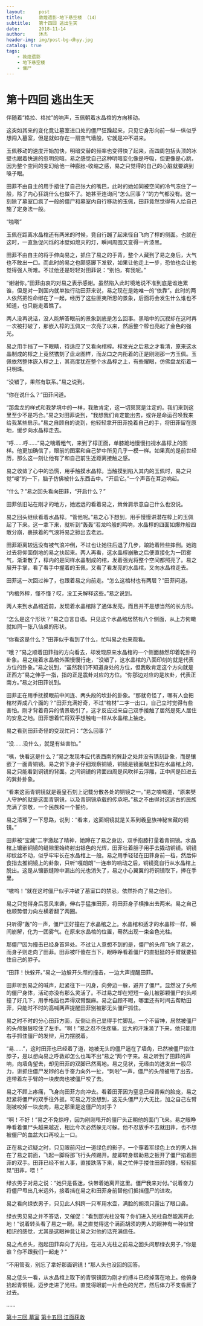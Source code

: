 ```yaml
---
layout:     post
title:      敦煌遗影·地下悬空楼 （14）
subtitle:   第十四回 逃出生天
date:       2018-11-14
author:     沐杰
header-img: img/post-bg-dhyy.jpg
catalog: true
tags:
    - 敦煌遗影
    - 地下悬空楼
    - 僵尸
---
```

# 第十四回 逃出生天
 
伴随着“格拉、格拉”的响声，玉佩朝着水晶棺的方向移动。
 
这突如其来的变化竟让墓室进口处的僵尸狂躁起来，只见它身形向前一纵一纵似乎想闯入墓室，但是就如存在一扇空气墙般，它就是冲不进来。
 
玉佩移动的速度开始加快，明暗交替的频率也变得快了起来，而四周包括头顶的冰壁也跟着快速的忽明忽暗。易之感觉自己这种明暗变化像是呼吸，但更像是心跳，因为整个空间的变幻给他一种膨胀-收缩之感，易之只觉得的自己的心脏就要跳到嗓子眼。
 
田菲不由自主的用手捂住了自己张大的嘴巴，此时的她如同被空间的冷气冻住了一般，除了内心狂跳什么也做不了。她甚至连询问“怎么回事？”的力气都没有。这一刻除了墓室口疯了一般的僵尸和墓室内自行移动的玉佩，田菲竟然觉得有人给自己施了定身法一般。
 
“啪嗒”
 
玉佩在距离水晶棺还有两米的时候，竟自行蹦了起来径自飞向了椁的侧面。也就在这时，一直急促闪烁的冰壁如熄灭的灯，瞬间周围又变得一片漆黑。
 
田菲不由自主的将手伸向易之，抓住了易之的手背，整个人藏到了易之身后，大气也不敢出一口。而此时的易之也颇感脚下发软，如果让他走上一步，恐怕也会让他觉得强人所难。不过他还是轻轻对田菲说：“别怕，有我呢。”
 
“谢谢你。”田菲由衷的对易之表示感谢。虽然陷入此时境地说不准到底是谁连累谁，但是对一到国内就单独行动田菲来说，易之现在是她唯一的“依靠”。此时的两人依然把性命绑在了一起，经历了这些匪夷所思的景象，后面将会发生什么谁也不知道，也只能走着瞧了。
 
两人没再说话，没人能解答眼前的景象到底是怎么回事。黑暗中的沉寂却在这时再一次被打破了，那嵌入椁的玉佩又一次亮了以来，然后整个椁也亮起了金色的强光。
 
易之用手挡了一下眼睛，待适应了又看向棺椁。椁发光之后易之才看清，原来这水晶制成的椁之上竟然镌刻了盘龙图样，而龙口之内衔着的正是刚刚那一方玉佩。玉佩依然整体嵌入椁之上，其亮度犹在整个水晶椁之上，有些耀眼，仿佛盘龙衔着一只明珠。
 
“没错了，果然有联系。”易之说到。
 
“你在说什么？”田菲问道。
 
“那盘龙的样式和我梦境中的一样，我敢肯定，这一切冥冥是注定的。我们来到这里至少不是巧合。”易之对田菲说到，“我想我们肯定能出去，或许是命运召唤我来给我某些启示。”易之自顾自的说到，他轻轻拿开田菲挽着自己的手，将田菲留在原地，缓步向水晶椁走去。
 
“呼……呼……”易之喘着粗气，来到了椁正面，单膝跪地慢慢扫视水晶椁上的图样。他更加确信了，眼前的图案和自己梦中所见几乎一模一样。如果真的是前世经历，那么这一刻让他有了和自己前生近距离接触之感。
 
易之收敛了心中的恐慌，用手触摸水晶椁。当触摸到陷入其内的玉佩时，易之只觉“嗖”的一下，脑子仿佛被什么东西击中。“开启它。”一个声音在耳边响起。
 
“什么？”易之回头看向田菲，“开启什么？”
 
田菲依旧站在刚才的地方，她远远的看着易之，耸耸肩示意自己什么也没说。
 
易之回头继续看着水晶椁。“管他呢。”易之心下想到，用手慢慢讲潜在椁上的玉佩起了下来。这一拿下来，就听到“轰轰”若龙吟般的鸣响，水晶椁的四面如爆炸般四散分崩，裹挟着的气浪将易之掀出去老远。
 
田菲距离较远没有被气浪冲倒，不过也让她往后退了几步，踉跄着险些摔倒。她跑过去将仰面倒地的易之扶起来。两人再看，这水晶椁崩散之后便直接化为一团雾气，渐渐散了，椁内的是同样水晶制成的棺，发着强光将整个空间都照亮了。易之展开手掌，看了看手中握着的玉佩，又看了看发亮的水晶棺，又向水晶棺走去。
 
田菲这一次回过神了，也跟着易之向前走。“怎么这棺材也有两层？”田菲问道。
 
“内棺外椁，懂不懂？哎，没工夫解释这些。”易之说到。
 
两人来到水晶棺近前，发现着水晶棺除了通体发亮，而且并不是想当然的长方形。
 
“怎么是这个形状？”易之自言自语。只见这个水晶棺居然有八个侧面，从上方俯瞰就如同一张八仙桌的形状。
 
“你看这是什么？”田菲似乎看到了什么，忙叫易之也来观看。
 
“哦？”易之顺着田菲指的方向看去，却发现原来水晶棺的一个侧面赫然印着乾卦的卦象。易之绕着水晶棺外围慢慢行走，“没错了，这水晶棺的八面印刻的就是代表方位的卦象。”易之说到，“虽然我们不知道身处的方位，但我敢肯定这个方向就是正西方”易之伸手一指，指的正是震卦对应的方位。“你那边对应的是坎卦，代表正南方。”易之对田菲说到。
 
田菲正在用手抚摸眼前中间连、两头段的坎卦的卦象。“那就奇怪了，哪有人会把棺材弄成八个面的？”田菲充满好奇，不过“棺材”二字一出口，自己立时觉得有些害怕。刚才背着奇异的情景吸引了，这才反应过来自己双手接触了居然是死人居住的安息之地。田菲想着忙将双手想触电一样从水晶棺上抽走。
 
易之看到田菲奇怪的变现忙问：“怎么回事？”
 
“没……没什么，就是有些害怕。”
 
“咦，快看这是什么？”易之发现本应代表西南的巽卦之处并没有镌刻卦象，而是镶嵌了一面青铜镜。易之俯下身子仔细观察铜镜，铜镜是镜面朝里扣在水晶棺上的，易之只能看到铜镜的背面。之间铜镜的背面四周是风吹祥云浮雕，正中间是凹进去的巽卦卦象。
 
“看来这面青铜镜就是羲皇石刻上记载分散各处的铜镜之一。”易之喃喃道，“原来僰人守护的就是这面青铜镜，以及青铜镜承载的传承吧。”易之不由得对这远古的民族充满了崇敬，一个民族和一个誓约。
 
易之清理了一下思路，说到：“看来，这面铜镜就是关系到羲皇族神秘宝藏的铜镜。”
 
田菲被“宝藏”二字激起了精神，她蹲在了易之身边，双手抱膝打量着青铜镜。水晶棺上镶嵌铜镜的缝隙里始终射出银色的光辉，田菲壮着胆子用手去撬动铜镜。铜镜却纹丝不动，似乎牢牢长在水晶棺上一般。易之用手轻轻在田菲身前一档，然后伸食指去推铜镜上的卦象，只听“嘎朗朗”一连串的响动之后，铜镜竟自行从水晶棺上脱出。这是从镶嵌缝隙中漏出的光也消失了，易之小心翼翼的将铜镜取下，捧在手里。
 
“嗷呜！”就在这时僵尸似乎冲破了墓室口的禁忌，依然扑向了易之他们。
 
易之只觉得身后恶风来袭，伸右手猛推田菲，将田菲身子横推出去两米。易之自己也顺势借力向左横着翻了两圈。
 
只听得“轰”的一声，僵尸正好撞在了水晶棺之上。水晶棺和适才的水晶椁一样，瞬间崩解，化为一团雾气。在原来水晶棺的位置，蓦然出现一束金色光柱。
 
那僵尸因为撞击已经身首异处。不过让人意想不到的是，僵尸的头颅飞向了易之，而身子则走向了田菲。田菲被吓傻在当下，眼睁睁看着僵尸的直挺挺的手臂就要掐住自己的脖子。
 
“田菲！快躲开。”易之一边躲开头颅的撞击，一边大声提醒田菲。
 
田菲听到易之的喊声，赶紧往下一闪身，向旁边一躲，避开了僵尸。显然没了头颅的僵尸身体，活动亦没有那么灵活了。不过易之却在短短一会儿被那颗僵尸的头颅撞了好几下，用手格挡也弄得双臂酸麻。易之自顾不暇，哪里还有时间去帮助田菲，只能时不时的高喊两声提醒田菲别被那无头僵尸抓住。

易之时不时的分心田菲方面，反倒让自己显得手忙脚乱。一个不留神，居然被僵尸的头颅狠狠咬住了左手。“啊！”易之忍不住疼痛，豆大的汗珠滴了下来，他只能用右手抓住僵尸的发辫，用力摆脱着。

“易……”，这时田菲也已经着了道，她被无头的僵尸逼在了墙角，已然被僵尸掐住脖子，是以想向易之呼救却怎么也叫不出“易之”两个字来。易之听到了田菲的声响，向墙角望去，却见田菲的双脚已然离地。易之见状，无缘由的迸发出一股尽力，讲抓住僵尸发辫的右手奋力向外一扯，“刺啦”一声，僵尸的头颅被甩了出去，连带着左手臂的一块皮肉也被僵尸咬了去。

易之不顾上疼痛，飞身向田菲方向冲去。看着田菲因为窒息已经青紫的脸庞，易之赶紧将僵尸的双手往外扳。可易之万没想到，这无头僵尸力大无比，加之自己左臂刚被咬掉一块皮肉，易之那里是这僵尸的对手？

“啊！不好！”易之不免惊呼，因为刚刚甩开的僵尸头正朝他的面门飞来。易之眼睁睁看着僵尸头越来越近，相比今次必然躲无可躲。他不忍放手不去就田菲，也不想被僵尸的血盆大口再咬上一口。

正在易之迟疑之时，只见眼前闪过一道绿色的影子，一个穿着军绿色上衣的男人挡在了易之前面，飞起一脚将那飞行头颅踢开。旋即转身帮助易之扳开了僵尸掐着田菲的双手。田菲已经不省人事，直接跌落下来，易之忙伸手搂住田菲的腰，轻轻摇晃“田菲，喂！”

绿衣男子对易之说：“她只是昏迷，快带着她离开这里。僵尸我来对付。”说着奋力将僵尸甩出几米远外，接着挡在易之和田菲身前替他们抵挡僵尸的进攻。

易之看向绿衣男子，只见此人斜跨一只军用水壶，满脸的胡须只露出了眼口鼻。

绿衣男见易之并不答话，又催促：”看到那光柱没有？你们进入光柱自然能离开此地！“说着转头看了易之一眼。易之直觉得这个满面胡须的男人的眼神有一种似曾相识的感觉，尤其是这眼神竟让易之对他的话充满信任。

易之点点头，抱起田菲奔向了光柱，在进入光柱之前易之回头问那绿衣男子，”你是谁？你不跟我们一起走？“

”不用管我，别忘了拿好那面铜镜！“那人头也没回的回答。

易之低头一看，从水晶棺上取下的青铜镜因为刚才的搏斗已经掉落在地上。他俯身拾起青铜镜，迈步走进了光柱。直觉得眼前一片金色的光芒，然后体力不支昏厥了过去。

……

[第十三回 墓室](http://www.jianshu.com/p/de2e7c45db81)
[第十五回 江面获救](http://www.jianshu.com/p/308ff4bf8dc6)
